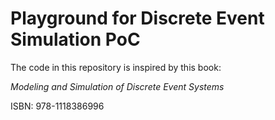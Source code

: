# Playground for Discrete Event Simulation PoC

Тhe code in this repository is inspired by this book: 

*Modeling and Simulation of Discrete Event Systems*

ISBN: 978-1118386996
